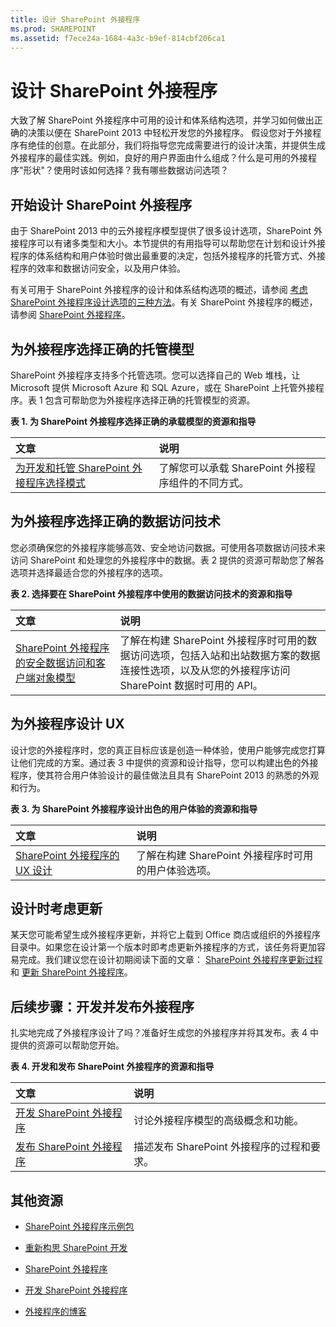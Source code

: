 ```yaml
---
title: 设计 SharePoint 外接程序
ms.prod: SHAREPOINT
ms.assetid: f7ece24a-1684-4a3c-b9ef-814cbf206ca1
---
```



# 设计 SharePoint 外接程序
大致了解 SharePoint 外接程序中可用的设计和体系结构选项，并学习如何做出正确的决策以便在 SharePoint 2013 中轻松开发您的外接程序。
假设您对于外接程序有绝佳的创意。在此部分，我们将指导您完成需要进行的设计决策，并提供生成外接程序的最佳实践。例如，良好的用户界面由什么组成？什么是可用的外接程序"形状"？使用时该如何选择？我有哪些数据访问选项？





## 开始设计 SharePoint 外接程序
<a name="SP15Design_Startdesigning"> </a>

由于 SharePoint 2013 中的云外接程序模型提供了很多设计选项，SharePoint 外接程序可以有诸多类型和大小。本节提供的有用指导可以帮助您在计划和设计外接程序的体系结构和用户体验时做出最重要的决定，包括外接程序的托管方式、外接程序的效率和数据访问安全，以及用户体验。



有关可用于 SharePoint 外接程序的设计和体系结构选项的概述，请参阅 [考虑 SharePoint 外接程序设计选项的三种方法](three-ways-to-think-about-design-options-for-sharepoint-add-ins.md)。有关 SharePoint 外接程序的概述，请参阅  [SharePoint 外接程序](sharepoint-add-ins.md)。




## 为外接程序选择正确的托管模型
<a name="SP15Design_Hostingmodel"> </a>

SharePoint 外接程序支持多个托管选项。您可以选择自己的 Web 堆栈，让 Microsoft 提供 Microsoft Azure 和 SQL Azure，或在 SharePoint 上托管外接程序。表 1 包含可帮助您为外接程序选择正确的托管模型的资源。




**表 1. 为 SharePoint 外接程序选择正确的承载模型的资源和指导**


|**文章**|**说明**|
|:-----|:-----|
| [为开发和托管 SharePoint 外接程序选择模式](choose-patterns-for-developing-and-hosting-your-sharepoint-add-in.md) <br/> |了解您可以承载 SharePoint 外接程序组件的不同方式。  <br/> |
 

## 为外接程序选择正确的数据访问技术
<a name="SP15Design_Dataaccess"> </a>

您必须确保您的外接程序能够高效、安全地访问数据。可使用各项数据访问技术来访问 SharePoint 和处理您的外接程序中的数据。表 2 提供的资源可帮助您了解各选项并选择最适合您的外接程序的选项。




**表 2. 选择要在 SharePoint 外接程序中使用的数据访问技术的资源和指导**


|**文章**|**说明**|
|:-----|:-----|
| [SharePoint 外接程序的安全数据访问和客户端对象模型](secure-data-access-and-client-object-models-for-sharepoint-add-ins.md) <br/> |了解在构建 SharePoint 外接程序时可用的数据访问选项，包括入站和出站数据方案的数据连接性选项，以及从您的外接程序访问 SharePoint 数据时可用的 API。  <br/> |
 

## 为外接程序设计 UX
<a name="SP15Design_UX"> </a>

设计您的外接程序时，您的真正目标应该是创造一种体验，使用户能够完成您打算让他们完成的方案。通过表 3 中提供的资源和设计指导，您可以构建出色的外接程序，使其符合用户体验设计的最佳做法且具有 SharePoint 2013 的熟悉的外观和行为。




**表 3. 为 SharePoint 外接程序设计出色的用户体验的资源和指导**


|**文章**|**说明**|
|:-----|:-----|
| [SharePoint 外接程序的 UX 设计](ux-design-for-sharepoint-add-ins.md) <br/> |了解在构建 SharePoint 外接程序时可用的用户体验选项。  <br/> |
 

## 设计时考虑更新
<a name="Upgrade"> </a>

某天您可能希望生成外接程序更新，并将它上载到 Office 商店或组织的外接程序目录中。如果您在设计第一个版本时即考虑更新外接程序的方式，该任务将更加容易完成。我们建议您在设计初期阅读下面的文章： [SharePoint 外接程序更新过程](sharepoint-add-ins-update-process.md)和 [更新 SharePoint 外接程序](update-sharepoint-add-ins.md)。




## 后续步骤：开发并发布外接程序
<a name="SP15Design_Next"> </a>

扎实地完成了外接程序设计了吗？准备好生成您的外接程序并将其发布。表 4 中提供的资源可以帮助您开始。




**表 4. 开发和发布 SharePoint 外接程序的资源和指导**


|**文章**|**说明**|
|:-----|:-----|
| [开发 SharePoint 外接程序](develop-sharepoint-add-ins.md) <br/> |讨论外接程序模型的高级概念和功能。  <br/> |
| [发布 SharePoint 外接程序](publish-sharepoint-add-ins.md) <br/> |描述发布 SharePoint 外接程序的过程和要求。  <br/> |
 

## 其他资源
<a name="SP15Design_AddRes"> </a>


-  [SharePoint 外接程序示例包](http://code.msdn.microsoft.com/office/Apps-for-SharePoint-sample-64c80184)


-  [重新构思 SharePoint 开发](http://msdn.microsoft.com/zh-cn/office/apps/dn133840)


-  [SharePoint 外接程序](sharepoint-add-ins.md)


-  [开发 SharePoint 外接程序](develop-sharepoint-add-ins.md)


-  [外接程序的博客](http://blogs.msdn.com/b/spoffapps)



